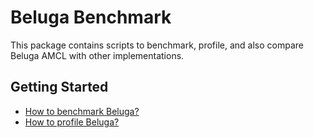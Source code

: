 # Beluga Benchmark

This package contains scripts to benchmark, profile, and also compare Beluga AMCL with other implementations.

## Getting Started

- [How to benchmark Beluga?](docs/BENCHMARKING.md)
- [How to profile Beluga?](docs/PROFILING.md)
